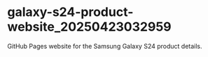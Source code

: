 # galaxy-s24-product-website_20250423032959
GitHub Pages website for the Samsung Galaxy S24 product details.
